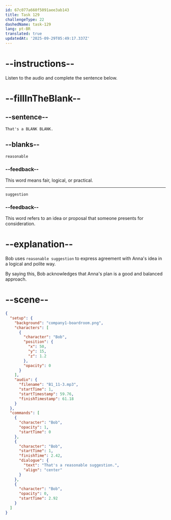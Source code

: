 ```yaml
---
id: 67c077a660f5091aee3ab143
title: Task 129
challengeType: 22
dashedName: task-129
lang: pt-BR
translated: true
updatedAt: '2025-09-29T05:49:17.337Z'
---
```


<!-- (Audio) Bob: That's a reasonable suggestion. -->

# --instructions--

Listen to the audio and complete the sentence below.

# --fillInTheBlank--

## --sentence--

`That's a BLANK BLANK.`

## --blanks--

`reasonable`

### --feedback--

This word means fair, logical, or practical.

---

`suggestion`

### --feedback--

This word refers to an idea or proposal that someone presents for consideration.

# --explanation--

Bob uses `reasonable suggestion` to express agreement with Anna's idea in a logical and polite way.

By saying this, Bob acknowledges that Anna's plan is a good and balanced approach.

# --scene--

```json
{
  "setup": {
    "background": "company1-boardroom.png",
    "characters": [
      {
        "character": "Bob",
        "position": {
          "x": 50,
          "y": 15,
          "z": 1.2
        },
        "opacity": 0
      }
    ],
    "audio": {
      "filename": "B1_11-3.mp3",
      "startTime": 1,
      "startTimestamp": 59.76,
      "finishTimestamp": 61.18
    }
  },
  "commands": [
    {
      "character": "Bob",
      "opacity": 1,
      "startTime": 0
    },
    {
      "character": "Bob",
      "startTime": 1,
      "finishTime": 2.42,
      "dialogue": {
        "text": "That's a reasonable suggestion.",
        "align": "center"
      }
    },
    {
      "character": "Bob",
      "opacity": 0,
      "startTime": 2.92
    }
  ]
}
```
